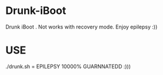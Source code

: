 # Drunk-iBoot
Drunk iBoot . Not works with recovery mode. Enjoy epilepsy :))
# USE
./drunk.sh = EPILEPSY 10000% GUARNNATEDD :)))
